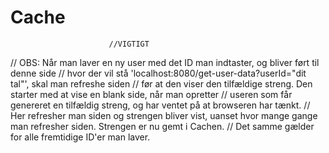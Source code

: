 # Cache

                          //VIGTIGT
// OBS: Når man laver en ny user med det ID man indtaster, og bliver ført til denne side
// hvor der vil stå 'localhost:8080/get-user-data?userId="dit tal"', skal man refreshe siden
// før at den viser den tilfældige streng. Den starter med at vise en blank side, når man opretter
// useren som får genereret en tilfældig streng, og har ventet på at browseren har tænkt.
// Her refresher man siden og strengen bliver vist, uanset hvor mange gange man refresher siden. Strengen er nu gemt i Cachen.
// Det samme gælder for alle fremtidige ID'er man laver. 
